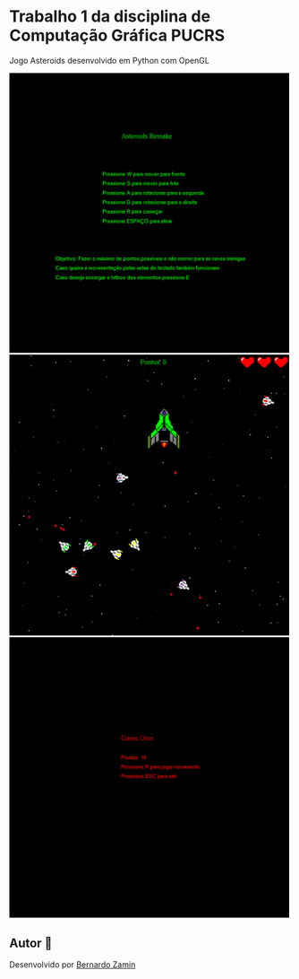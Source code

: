 # Trabalho 1 da disciplina de Computação Gráfica PUCRS

Jogo Asteroids desenvolvido em Python com OpenGL

<img src="images/StartGame.png" alt="Tela de Início" width="500">


<img src="images/Playing.png" alt="Tela jogando" width="500">


<img src="images/GameOver.png" alt="Tela de GameOver" width="500">

## Autor :bust_in_silhouette:

Desenvolvido por [Bernardo Zamin](https://github.com/Bernardo-Zamin)
